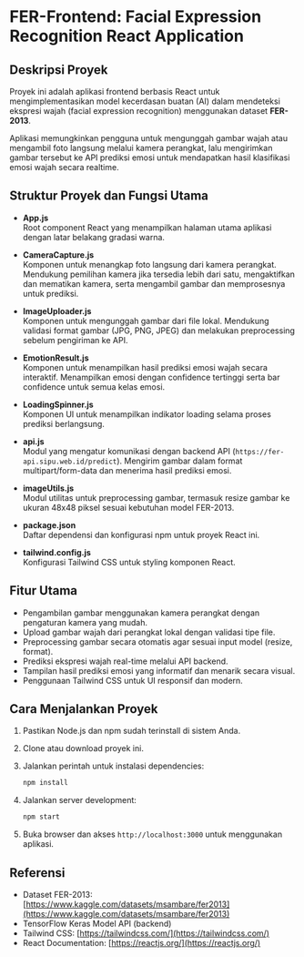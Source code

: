 # FER-Frontend: Facial Expression Recognition React Application

## Deskripsi Proyek

Proyek ini adalah aplikasi frontend berbasis React untuk mengimplementasikan model kecerdasan buatan (AI) dalam mendeteksi ekspresi wajah (facial expression recognition) menggunakan dataset **FER-2013**.

Aplikasi memungkinkan pengguna untuk mengunggah gambar wajah atau mengambil foto langsung melalui kamera perangkat, lalu mengirimkan gambar tersebut ke API prediksi emosi untuk mendapatkan hasil klasifikasi emosi wajah secara realtime.

## Struktur Proyek dan Fungsi Utama

- **App.js**  
  Root component React yang menampilkan halaman utama aplikasi dengan latar belakang gradasi warna.

- **CameraCapture.js**  
  Komponen untuk menangkap foto langsung dari kamera perangkat. Mendukung pemilihan kamera jika tersedia lebih dari satu, mengaktifkan dan mematikan kamera, serta mengambil gambar dan memprosesnya untuk prediksi.

- **ImageUploader.js**  
  Komponen untuk mengunggah gambar dari file lokal. Mendukung validasi format gambar (JPG, PNG, JPEG) dan melakukan preprocessing sebelum pengiriman ke API.

- **EmotionResult.js**  
  Komponen untuk menampilkan hasil prediksi emosi wajah secara interaktif. Menampilkan emosi dengan confidence tertinggi serta bar confidence untuk semua kelas emosi.

- **LoadingSpinner.js**  
  Komponen UI untuk menampilkan indikator loading selama proses prediksi berlangsung.

- **api.js**  
  Modul yang mengatur komunikasi dengan backend API (`https://fer-api.sipu.web.id/predict`). Mengirim gambar dalam format multipart/form-data dan menerima hasil prediksi emosi.

- **imageUtils.js**  
  Modul utilitas untuk preprocessing gambar, termasuk resize gambar ke ukuran 48x48 piksel sesuai kebutuhan model FER-2013.

- **package.json**  
  Daftar dependensi dan konfigurasi npm untuk proyek React ini.

- **tailwind.config.js**  
  Konfigurasi Tailwind CSS untuk styling komponen React.

## Fitur Utama

- Pengambilan gambar menggunakan kamera perangkat dengan pengaturan kamera yang mudah.
- Upload gambar wajah dari perangkat lokal dengan validasi tipe file.
- Preprocessing gambar secara otomatis agar sesuai input model (resize, format).
- Prediksi ekspresi wajah real-time melalui API backend.
- Tampilan hasil prediksi emosi yang informatif dan menarik secara visual.
- Penggunaan Tailwind CSS untuk UI responsif dan modern.

## Cara Menjalankan Proyek

1. Pastikan Node.js dan npm sudah terinstall di sistem Anda.
2. Clone atau download proyek ini.
3. Jalankan perintah untuk instalasi dependencies:
    ```bash
    npm install
    ```

4. Jalankan server development:

   ```bash
   npm start
   ```
5. Buka browser dan akses `http://localhost:3000` untuk menggunakan aplikasi.

## Referensi

* Dataset FER-2013: [https://www.kaggle.com/datasets/msambare/fer2013](https://www.kaggle.com/datasets/msambare/fer2013)
* TensorFlow Keras Model API (backend)
* Tailwind CSS: [https://tailwindcss.com/](https://tailwindcss.com/)
* React Documentation: [https://reactjs.org/](https://reactjs.org/)
